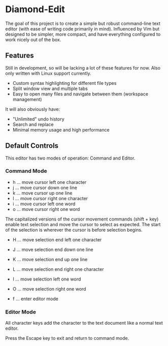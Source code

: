 # Diamond-Edit
The goal of this project is to create a simple but robust command-line text editor (with ease of writing code primarily in mind).
Influenced by Vim but designed to be simpler, more compact, and have everything configured to work nicely out of the box.

## Features
Still in development, so will be lacking a lot of these features for now.
Also only written with Linux support currently.

* Custom syntax highlighting for different file types
* Split window view and multiple tabs
* Easy to open many files and navigate between them (workspace management)

It will also obviously have:
* "Unlimited" undo history
* Search and replace
* Minimal memory usage and high performance

## Default Controls

This editor has two modes of operation: Command and Editor.

### Command Mode

* h ... move cursor left one character 
* j ... move cursor down one line
* k ... move cursor up one line
* l ... move cursor right one character
* i ... move cursor left one word
* o ... move cursor right one word

The capitalized versions of the cursor movement commands (shift + key) enable text selection and move the cursor to select as expected. The start of the selection is wherever the cursor is before selection begins.
* H ... move selection end left one character
* J ... move selection end down one line
* K ... move selection end up one line
* L ... move selection end right one character
* I ... move selection left one word
* O ... move selection right one word

* f ... enter editor mode


### Editor Mode

All character keys add the character to the text document like a normal text editor.

Press the Escape key to exit and return to command mode.
